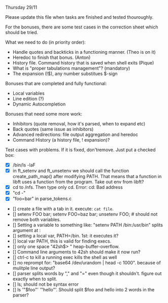 Thursday 29/11

Please update this file when tasks are finished and tested thouroughly. 

For the bonuses, there are some test cases in the correction sheet which should be tried.

What we need to do (in priority order):
*	Handle quotes and backticks in a functioning manner. (Theo is on it)
*	Heredoc to finish that bonus. (Anton)
*	History file. Command history that is saved when shell exits (Pique)
*	What is "proper tabulations management"? (mandatory)
*	The expansion (!$), any number substitues $-sign


Bonuses that are completed and fully functional:
*	Local variables
*	Line edition (?)
*	Dynamic Autocompletion


Bonuses that need some more work:
*	Inhibitors (quote removal, how it's parsed, when to expand etc)
*	Back quotes (same issue as inhibitors)
*	Advanced redirections: file output aggregation and heredoc
*	Command History (a history file, ! expansion)?


Test cases with problems. If it is fixed, don'tremove. Just put a checked box:
*	[X]	/bin/ls -laF
*	[X]	in ft_setenv and ft_unsetenv we should call the function create_path_map() after modifying PATH. 
		That means that a function in libft uses a function from the program. Take out env from libft?
*	[X]	cd to /nfs. Then type only cd. Error: cd: Bad address
*	[X]	"cd -"
*	[X]	"foo=bar" in parse_tokens.c
*	[]	create a file with a tab in it. execute: `cat file`. 
*	[]	setenv FOO bar; setenv FOO=baz bar; unsetenv FOO; # should not remove both variables.
*	[]	Setting a variable to something like: "setenv PATH /bin:/usr/bin"  splits argument at :
*	[]	setting a local var, PATH=/bin. 1st: it executes it?
*	[]	local var PATH, this is valid for finding execs.
*	[]	only one space "42sh$> " heap-buffer-overflow.
*	[]	Command line arguments to 42sh should make it now run?
*	[]	ctrl-c to kill a running exec kills the shell as well
*	[]	no reprompt for: "base64 /dev/urandom | head -c 1000". because of mulitple line output?
*	[]	parser splits words by "," and "=" even though it shouldn't. figure out exactly when to split.
*	[]	ls; should not be syntax error
*	[]	ls '"$foo"'       '"hello"'. Should split $foo and hello into 2 words in the parser?
